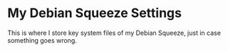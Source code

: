 # My Debian Squeeze Settings

This is where I store key system files of my Debian Squeeze, just in case something goes wrong.
